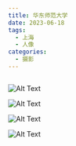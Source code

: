```yaml
---
title: 华东师范大学
date: 2023-06-18
tags:
  - 上海
  - 人像
categories:
  - 摄影
---
```


<img src="https://www.ohpooh.space/%E6%91%84%E5%BD%B1%2F%E5%8D%8E%E4%B8%9C%E5%B8%88%E8%8C%83%E5%A4%A7%E5%AD%A6%2Fhaou-1000204.jpg" alt="">

<!-- more -->

![Alt Text](https://www.ohpooh.space/%E6%91%84%E5%BD%B1%2F%E5%8D%8E%E4%B8%9C%E5%B8%88%E8%8C%83%E5%A4%A7%E5%AD%A6%2Fhaou-1000140.jpg)

![Alt Text](https://www.ohpooh.space/%E6%91%84%E5%BD%B1%2F%E5%8D%8E%E4%B8%9C%E5%B8%88%E8%8C%83%E5%A4%A7%E5%AD%A6%2Fhaou-1000141.jpg)

![Alt Text](https://www.ohpooh.space/%E6%91%84%E5%BD%B1%2F%E5%8D%8E%E4%B8%9C%E5%B8%88%E8%8C%83%E5%A4%A7%E5%AD%A6%2Fhaou-1000189.jpg)

![Alt Text](https://www.ohpooh.space/%E6%91%84%E5%BD%B1%2F%E5%8D%8E%E4%B8%9C%E5%B8%88%E8%8C%83%E5%A4%A7%E5%AD%A6%2Fhaou-1000202.jpg)

